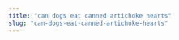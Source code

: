 ```yaml
---
title: "can dogs eat canned artichoke hearts"
slug: "can-dogs-eat-canned-artichoke-hearts"
---
```


